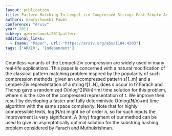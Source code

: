```yaml
---
layout: publication
title: Pattern Matching In Lempel-ziv Compressed Strings Fast Simple And Deterministic
authors: Gawrychowski Pawel
conference: "Arxiv"
year: 2011
bibkey: gawrychowski2011pattern
additional_links:
  - {name: "Paper", url: "https://arxiv.org/abs/1104.4203"}
tags: ['ARXIV', 'Independent']
---
```

Countless variants of the Lempel-Ziv compression are widely used in many
real-life applications. This paper is concerned with a natural modification of
the classical pattern matching problem inspired by the popularity of such
compression methods: given an uncompressed pattern s[1..m] and a Lempel-Ziv
representation of a string t[1..N], does s occur in t? Farach and Thorup gave a
randomized O(nlog^2(N/n)+m) time solution for this problem, where n is the size
of the compressed representation of t. We improve their result by developing a
faster and fully deterministic O(nlog(N/n)+m) time algorithm with the same
space complexity. Note that for highly compressible texts, log(N/n) might be of
order n, so for such inputs the improvement is very significant. A (tiny)
fragment of our method can be used to give an asymptotically optimal solution
for the substring hashing problem considered by Farach and Muthukrishnan.
